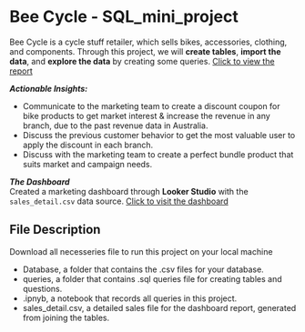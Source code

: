 # Bee Cycle - SQL_mini_project

Bee Cycle is a cycle stuff retailer, which sells bikes, accessories, clothing, and components. Through this project, we will **create tables**, **import the data**, and **explore the data** by creating some queries. [Click to view the report](https://docs.google.com/presentation/d/19VgAtE6Q2gZBUltmXUCOyVC1m_1n95ujL_2qN7UnIOk/edit?usp=sharing)

***Actionable Insights:***
- Communicate to the marketing team to create a discount coupon for bike products to get market interest & increase the revenue in any branch, due to the past revenue data in Australia.
- Discuss the previous customer behavior to get the most valuable user to apply the discount in each branch.
- Discuss with the marketing team to create a perfect bundle product that suits market and campaign needs.

***The Dashboard***<br>
Created a marketing dashboard through **Looker Studio** with the `sales_detail.csv` data source. [Click to visit the dashboard](https://datastudio.google.com/reporting/061dd908-cdc0-4af3-a52b-c8389759e429)

## File Description
Download all necesseries file to run this project on your local machine
- Database, a folder that contains the .csv files for your database.
- queries, a folder that contains .sql queries file for creating tables and questions.
- .ipnyb, a notebook that records all queries in this project.
- sales_detail.csv, a detailed sales file for the dashboard report, generated from joining the tables.
